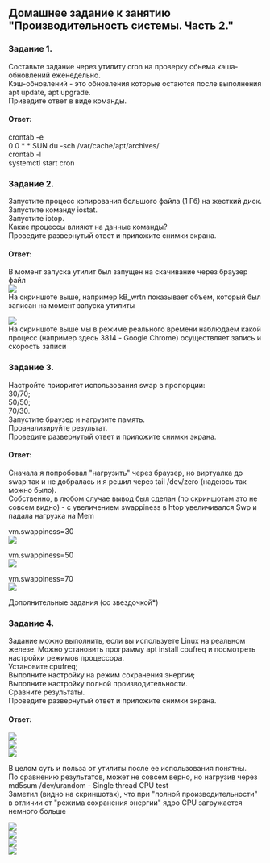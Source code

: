 ## Домашнее задание к занятию "Производительность системы. Часть 2."  

### Задание 1.  
Составьте задание через утилиту cron на проверку обьема кэша-обновлений еженедельно.  
Кэш-обновлений - это обновления которые остаются после выполнения apt update, apt upgrade.  
Приведите ответ в виде команды.  

#### Ответ:  
crontab -e  
0 0 * * SUN du -sch /var/cache/apt/archives/  
crontab -l  
systemctl start cron  

### Задание 2.  
Запустите процесс копирования большого файла (1 Гб) на жесткий диск.  
Запустите команду iostat.  
Запустите iotop.  
Какие процессы влияют на данные команды?  
Проведите развернутый ответ и приложите снимки экрана.  

#### Ответ:  
В момент запуска утилит был запущен на скачивание через браузер файл  
![](https://github.com/networksuperman/netology_dev_ops/blob/main/SLINA-19/IT%20System%20and%20OS%20Linux/img/3-06-1-1.jpg)  
На скриншоте выше, например kB_wrtn показывает объем, который был записан на момент запуска утилиты  

![](https://github.com/networksuperman/netology_dev_ops/blob/main/SLINA-19/IT%20System%20and%20OS%20Linux/img/3-06-1-2.jpg)  
На скриншоте выше мы в режиме реального времени наблюдаем какой процесс (например здесь 3814 - Google Chrome) осуществляет запись и скорость записи  

### Задание 3.  
Настройте приоритет использования swap в пропорции:  
30/70;  
50/50;  
70/30.  
Запустите браузер и нагрузите память.  
Проанализируйте результат.  
Проведите развернутый ответ и приложите снимки экрана.  

#### Ответ:  
Сначала я попробовал "нагрузить" через браузер, но виртуалка до swap так и не добралась и я решил через tail /dev/zero (надеюсь так можно было).  
Собственно, в любом случае вывод был сделан (по скриншотам это не совсем видно) - с увеличением swappiness в htop увеличивался Swp и падала нагрузка на Mem  

vm.swappiness=30  
![](https://github.com/networksuperman/netology_dev_ops/blob/main/SLINA-19/IT%20System%20and%20OS%20Linux/img/3-06-3-1.jpg)  


vm.swappiness=50  
![](https://github.com/networksuperman/netology_dev_ops/blob/main/SLINA-19/IT%20System%20and%20OS%20Linux/img/3-06-3-2.jpg)  


vm.swappiness=70  
![](https://github.com/networksuperman/netology_dev_ops/blob/main/SLINA-19/IT%20System%20and%20OS%20Linux/img/3-06-3-3.jpg)  


Дополнительные задания (со звездочкой*)  

### Задание 4.  
Задание можно выполнить, если вы используете Linux на реальном железе. Можно установить программу apt install cpufreq и посмотреть настройки режимов процессора.  
Установите cpufreq;  
Выполните настройку на режим сохранения энергии;  
Выполните настройку полной производительности.  
Сравните результаты.  
Проведите развернутый ответ и приложите снимки экрана.  

#### Ответ:  
![](https://github.com/networksuperman/netology_dev_ops/blob/main/SLINA-19/IT%20System%20and%20OS%20Linux/img/3-06-4-1.jpg)  
![](https://github.com/networksuperman/netology_dev_ops/blob/main/SLINA-19/IT%20System%20and%20OS%20Linux/img/3-06-4-2.jpg)  
![](https://github.com/networksuperman/netology_dev_ops/blob/main/SLINA-19/IT%20System%20and%20OS%20Linux/img/3-06-4-3.jpg)  

В целом суть и польза от утилиты после ее использования понятны.  
По сравнению результатов, может не совсем верно, но нагрузив через  
md5sum /dev/urandom - Single thread CPU test  
Заметил (видно на скриншотах), что при "полной производительности" в отличии от "режима сохранения энергии" ядро CPU загружается немного больше  

![](https://github.com/networksuperman/netology_dev_ops/blob/main/SLINA-19/IT%20System%20and%20OS%20Linux/img/3-06-4-4.jpg)  
![](https://github.com/networksuperman/netology_dev_ops/blob/main/SLINA-19/IT%20System%20and%20OS%20Linux/img/3-06-4-5.jpg)  
![](https://github.com/networksuperman/netology_dev_ops/blob/main/SLINA-19/IT%20System%20and%20OS%20Linux/img/3-06-4-6.jpg)  
![](https://github.com/networksuperman/netology_dev_ops/blob/main/SLINA-19/IT%20System%20and%20OS%20Linux/img/3-06-4-7.jpg)  

